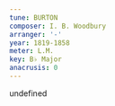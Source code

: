 ```yaml
---
tune: BURTON
composer: I. B. Woodbury
arranger: '-'
year: 1819-1858
meter: L.M.
key: B♭ Major
anacrusis: 0
---
```

undefined